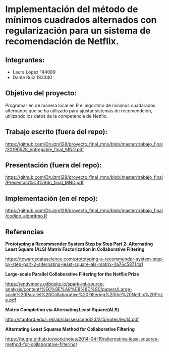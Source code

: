 # Implementación del método de mínimos cuadrados alternados con regularización para un sistema de recomendación de Netflix.

## Integrantes:

* Laura López 144089
* Dante Ruiz 183340

## Objetivo del proyecto: 

Programar en de manera local en R el algorítmo de mínimos cuadarados alternados que se ha utilizado para ajustar sistemas de recomendción, utilizando los datos de la competencia de Netflix. 

## Trabajo escrito (fuera del repo): 
https://github.com/Druizm128/proyecto_final_mno/blob/master/trabajo_final/20190528_entregable_final_MNO.pdf

## Presentación (fuera del repo): 
https://github.com/Druizm128/proyecto_final_mno/blob/master/trabajo_final/Presentaci%C3%B3n_final_MNO.pdf

## Implementación (en el repo): 
https://github.com/Druizm128/proyecto_final_mno/blob/master/trabajo_final/codigo_algoritmo.R

## Referencias

**Prototyping a Recommender System Step by Step Part 2: Alternating Least Square (ALS) Matrix Factorization in Collaborative Filtering**

https://towardsdatascience.com/prototyping-a-recommender-system-step-by-step-part-2-alternating-least-square-als-matrix-4a76c58714a1

**Large-scale Parallel Collaborative Filtering for the Netflix Prize**

https://endymecy.gitbooks.io/spark-ml-source-analysis/content/%E6%8E%A8%E8%8D%90/papers/Large-scale%20Parallel%20Collaborative%20Filtering%20the%20Netflix%20Prize.pdf

**Matrix Completion via Alternating Least Square(ALS)**

http://stanford.edu/~rezab/classes/cme323/S15/notes/lec14.pdf


**Alternating Least Squares Method for Collaborative Filtering**

https://bugra.github.io/work/notes/2014-04-19/alternating-least-squares-method-for-collaborative-filtering/

